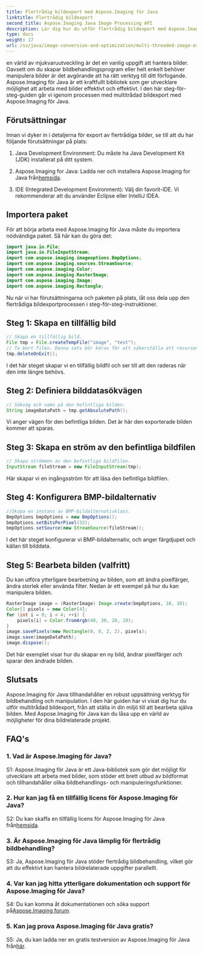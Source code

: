 ```yaml
---
title: Flertrådig bildexport med Aspose.Imaging för Java
linktitle: Flertrådig bildexport
second_title: Aspose.Imaging Java Image Processing API
description: Lär dig hur du utför flertrådig bildexport med Aspose.Imaging för Java. Bemästra bildbehandling och manipulation med denna steg-för-steg-guide.
type: docs
weight: 17
url: /sv/java/image-conversion-and-optimization/multi-threaded-image-export/
---
```

en värld av mjukvaruutveckling är det en vanlig uppgift att hantera bilder. Oavsett om du skapar bildbehandlingsprogram eller helt enkelt behöver manipulera bilder är det avgörande att ha rätt verktyg till ditt förfogande. Aspose.Imaging för Java är ett kraftfullt bibliotek som ger utvecklare möjlighet att arbeta med bilder effektivt och effektivt. I den här steg-för-steg-guiden går vi igenom processen med multitrådad bildexport med Aspose.Imaging för Java.

## Förutsättningar

Innan vi dyker in i detaljerna för export av flertrådiga bilder, se till att du har följande förutsättningar på plats:

1. Java Development Environment: Du måste ha Java Development Kit (JDK) installerat på ditt system.

2.  Aspose.Imaging for Java: Ladda ner och installera Aspose.Imaging for Java från[hemsida](https://releases.aspose.com/imaging/java/).

3. IDE (Integrated Development Environment): Välj din favorit-IDE. Vi rekommenderar att du använder Eclipse eller IntelliJ IDEA.

## Importera paket

För att börja arbeta med Aspose.Imaging för Java måste du importera nödvändiga paket. Så här kan du göra det:

```java
import java.io.File;
import java.io.FileInputStream;
import com.aspose.imaging.imageoptions.BmpOptions;
import com.aspose.imaging.sources.StreamSource;
import com.aspose.imaging.Color;
import com.aspose.imaging.RasterImage;
import com.aspose.imaging.Image;
import com.aspose.imaging.Rectangle;
```

Nu när vi har förutsättningarna och paketen på plats, låt oss dela upp den flertrådiga bildexportprocessen i steg-för-steg-instruktioner.

## Steg 1: Skapa en tillfällig bild

```java
// Skapa en tillfällig bild.
File tmp = File.createTempFile("image", "test");
// Ta bort filen. Denna sats bör köras för att säkerställa att resursen kasseras på rätt sätt.
tmp.deleteOnExit();
```

I det här steget skapar vi en tillfällig bildfil och ser till att den raderas när den inte längre behövs.

## Steg 2: Definiera bilddatasökvägen

```java
// Sökväg och namn på den befintliga bilden.
String imageDataPath = tmp.getAbsolutePath();
```

Vi anger vägen för den befintliga bilden. Det är här den exporterade bilden kommer att sparas.

## Steg 3: Skapa en ström av den befintliga bildfilen

```java
// Skapa strömmen av den befintliga bildfilen.
InputStream fileStream = new FileInputStream(tmp);
```

Här skapar vi en ingångsström för att läsa den befintliga bildfilen.

## Steg 4: Konfigurera BMP-bildalternativ

```java
//Skapa en instans av BMP-bildalternativklass.
BmpOptions bmpOptions = new BmpOptions();
bmpOptions.setBitsPerPixel(32);
bmpOptions.setSource(new StreamSource(fileStream));
```

I det här steget konfigurerar vi BMP-bildalternativ, och anger färgdjupet och källan till bilddata.

## Steg 5: Bearbeta bilden (valfritt)

Du kan utföra ytterligare bearbetning av bilden, som att ändra pixelfärger, ändra storlek eller använda filter. Nedan är ett exempel på hur du kan manipulera bilden.

```java
RasterImage image = (RasterImage) Image.create(bmpOptions, 10, 10);
Color[] pixels = new Color[4];
for (int i = 0; i < 4; ++i) {
    pixels[i] = Color.fromArgb(40, 30, 20, 10);
}
image.savePixels(new Rectangle(0, 0, 2, 2), pixels);
image.save(imageDataPath);
image.dispose();
```

Det här exemplet visar hur du skapar en ny bild, ändrar pixelfärger och sparar den ändrade bilden.

## Slutsats

Aspose.Imaging för Java tillhandahåller en robust uppsättning verktyg för bildbehandling och manipulation. I den här guiden har vi visat dig hur du utför multitrådad bildexport, från att ställa in din miljö till att bearbeta själva bilden. Med Aspose.Imaging för Java kan du låsa upp en värld av möjligheter för dina bildrelaterade projekt.

## FAQ's

### 1. Vad är Aspose.Imaging för Java?

S1: Aspose.Imaging för Java är ett Java-bibliotek som gör det möjligt för utvecklare att arbeta med bilder, som stöder ett brett utbud av bildformat och tillhandahåller olika bildbehandlings- och manipuleringsfunktioner.

### 2. Hur kan jag få en tillfällig licens för Aspose.Imaging för Java?

 S2: Du kan skaffa en tillfällig licens för Aspose.Imaging för Java från[hemsida](https://purchase.aspose.com/temporary-license/).

### 3. Är Aspose.Imaging för Java lämplig för flertrådig bildbehandling?

S3: Ja, Aspose.Imaging för Java stöder flertrådig bildbehandling, vilket gör att du effektivt kan hantera bildrelaterade uppgifter parallellt.

### 4. Var kan jag hitta ytterligare dokumentation och support för Aspose.Imaging för Java?

 S4: Du kan komma åt dokumentationen och söka support på[Aspose.Imaging forum](https://forum.aspose.com/).

### 5. Kan jag prova Aspose.Imaging för Java gratis?

 S5: Ja, du kan ladda ner en gratis testversion av Aspose.Imaging för Java från[här](https://releases.aspose.com/).